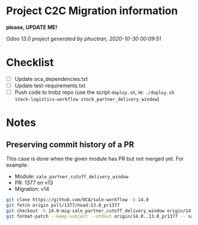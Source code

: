 # Project C2C Migration information

**please, UPDATE ME!**

_Odoo 13.0 project generated by phuctran, 2020-10-30 00:09:51_

# Checklist

- [ ] Update oca_dependencies.txt
- [ ] Update test-requirements.txt
- [ ] Push code to trobz repo (use the script `deploy.sh`, ie:
      `./deploy.sh stock-logistics-workflow stock_partner_delivery_window`)

# Notes

## Preserving commit history of a PR

This case is done when the given module has PR but not merged yet. For example:

- Module: `sale_partner_cutoff_delivery_window`
- PR: 1377 on v13
- Migration: v14

```sh
git clone https://github.com/OCA/sale-workflow -b 14.0
git fetch origin pull/1377/head:13.0_pr1377
git checkout -b 14.0-mig-sale_partner_cutoff_delivery_window origin/14.0
git format-patch --keep-subject --stdout origin/14.0..13.0_pr1377 -- sale_partner_cutoff_delivery_window | git am -3 --keep
```
